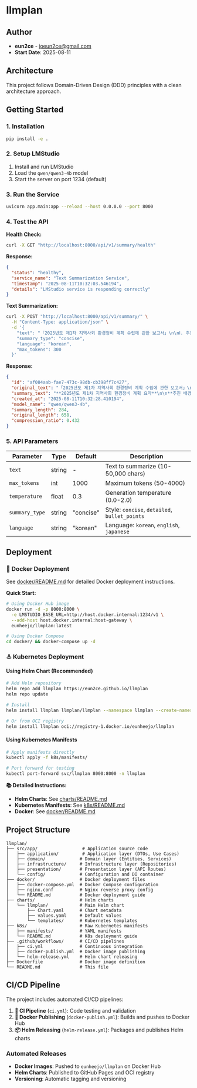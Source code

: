 # llmplan

## Author

- **eun2ce** - joeun2ce@gmail.com
- **Start Date**: 2025-08-11

## Architecture

This project follows Domain-Driven Design (DDD) principles with a clean architecture approach.

## Getting Started

### 1. Installation

```bash
pip install -e .
```

### 2. Setup LMStudio

1. Install and run LMStudio
2. Load the `qwen/qwen3-4b` model
3. Start the server on port 1234 (default)

### 3. Run the Service

```bash
uvicorn app.main:app --reload --host 0.0.0.0 --port 8000
```

### 4. Test the API

**Health Check:**

```bash
curl -X GET "http://localhost:8000/api/v1/summary/health"
```

**Response:**

```json
{
  "status": "healthy",
  "service_name": "Text Summarization Service",
  "timestamp": "2025-08-11T10:32:03.546194",
  "details": "LMStudio service is responding correctly"
}
```

**Text Summarization:**

```bash
curl -X POST "http://localhost:8000/api/v1/summary/" \
  -H "Content-Type: application/json" \
  -d '{
    "text": "「2025년도 제1차 지역사회 환경정비 계획 수립에 관한 보고서」\n\nⅠ. 추진 배경\n최근 3년간 우리 시의 생활환경 관련 민원이 지속적으로 증가하고 있으며, 특히 쓰레기 불법투기, 무단 방치 차량, 공공시설 훼손 등의 사례가 빈번히 보고되고 있습니다. 이에 따라 시민 생활환경 개선과 도시 미관 회복을 위해 2025년도 제1차 지역사회 환경정비 계획을 수립하게 되었습니다.\n\nⅡ. 주요 추진 과제\n생활쓰레기 관리 강화: 무단투기 단속 전담반 확대 편성(기존 5개조 → 8개조), 상습 투기지역에 CCTV 20대 추가 설치, 재활용품 분리배출 안내 캠페인 분기별 시행.\n방치 차량 및 불법 주정차 해소: 장기 방치 차량 데이터베이스 구축 및 월별 정비 계획 수립, 불법 주정차 단속 차량(이동형 카메라) 3대 추가 도입.\n\nⅢ. 기대 효과\n본 계획을 통해 생활환경 민원 건수를 전년 대비 30% 이상 감소시키고, 방치 차량 및 불법 주정차 건수를 40% 이상 줄일 수 있을 것으로 기대됩니다.",
    "summary_type": "concise",
    "language": "korean",
    "max_tokens": 300
  }'
```

**Response:**

```json
{
  "id": "af084aab-fae7-473c-98db-cb398ff7c427",
  "original_text": "「2025년도 제1차 지역사회 환경정비 계획 수립에 관한 보고서」\n\nⅠ. 추진 배경\n최근 3년간 우리 시의 생활환경 관련 민원이 지속적으로 증가하고 있으며...",
  "summary_text": "**2025년도 제1차 지역사회 환경정비 계획 요약**\n\n**추진 배경**: 최근 3년간 생활환경 민원(쓰레기 불법투기, 무단 방치 차량 등)이 증가하여 시민 생활환경 개선과 도시 미관 회복을 위한 환경정비 계획을 수립함.\n\n**주요 추진 과제**:\n- 생활쓰레기 관리 강화: 단속 전담반 확대(5개조→8개조), CCTV 20대 추가 설치, 분기별 재활용품 분리배출 캠페인\n- 방치 차량 해소: 장기 방치 차량 데이터베이스 구축, 이동형 카메라 3대 도입\n\n**기대 효과**: 생활환경 민원 30% 이상 감소, 방치 차량 및 불법 주정차 40% 이상 감소 예상",
  "created_at": "2025-08-11T10:32:28.410194",
  "model_name": "qwen/qwen3-4b",
  "summary_length": 284,
  "original_length": 658,
  "compression_ratio": 0.432
}
```

### 5. API Parameters

| Parameter      | Type   | Default   | Description                                   |
| -------------- | ------ | --------- | --------------------------------------------- |
| `text`         | string | -         | Text to summarize (10-50,000 chars)           |
| `max_tokens`   | int    | 1000      | Maximum tokens (50-4000)                      |
| `temperature`  | float  | 0.3       | Generation temperature (0.0-2.0)              |
| `summary_type` | string | "concise" | Style: `concise`, `detailed`, `bullet_points` |
| `language`     | string | "korean"  | Language: `korean`, `english`, `japanese`     |

## Deployment

### 🐳 Docker Deployment

See [docker/README.md](docker/README.md) for detailed Docker deployment instructions.

**Quick Start:**

```bash
# Using Docker Hub image
docker run -d -p 8000:8000 \
  -e LMSTUDIO_BASE_URL=http://host.docker.internal:1234/v1 \
  --add-host host.docker.internal:host-gateway \
  eunheejo/llmplan:latest

# Using Docker Compose
cd docker/ && docker-compose up -d
```

### ⚓ Kubernetes Deployment

#### Using Helm Chart (Recommended)

```bash
# Add Helm repository
helm repo add llmplan https://eun2ce.github.io/llmplan
helm repo update

# Install
helm install llmplan llmplan/llmplan --namespace llmplan --create-namespace

# Or from OCI registry
helm install llmplan oci://registry-1.docker.io/eunheejo/llmplan
```

#### Using Kubernetes Manifests

```bash
# Apply manifests directly
kubectl apply -f k8s/manifests/

# Port forward for testing
kubectl port-forward svc/llmplan 8000:8000 -n llmplan
```

**📚 Detailed Instructions:**

- **Helm Charts**: See [charts/README.md](charts/README.md)
- **Kubernetes Manifests**: See [k8s/README.md](k8s/README.md)
- **Docker**: See [docker/README.md](docker/README.md)

## Project Structure

```
llmplan/
├── src/app/                 # Application source code
│   ├── application/         # Application layer (DTOs, Use Cases)
│   ├── domain/             # Domain layer (Entities, Services)
│   ├── infrastructure/     # Infrastructure layer (Repositories)
│   ├── presentation/       # Presentation layer (API Routes)
│   └── config/             # Configuration and DI container
├── docker/                 # Docker deployment files
│   ├── docker-compose.yml  # Docker Compose configuration
│   ├── nginx.conf          # Nginx reverse proxy config
│   └── README.md           # Docker deployment guide
├── charts/                 # Helm charts
│   └── llmplan/            # Main Helm chart
│       ├── Chart.yaml      # Chart metadata
│       ├── values.yaml     # Default values
│       └── templates/      # Kubernetes templates
├── k8s/                    # Raw Kubernetes manifests
│   ├── manifests/          # YAML manifests
│   └── README.md           # K8s deployment guide
├── .github/workflows/      # CI/CD pipelines
│   ├── ci.yml              # Continuous integration
│   ├── docker-publish.yml  # Docker image publishing
│   └── helm-release.yml    # Helm chart releasing
├── Dockerfile              # Docker image definition
└── README.md               # This file
```

## CI/CD Pipeline

The project includes automated CI/CD pipelines:

1. **🔄 CI Pipeline** (`ci.yml`): Code testing and validation
2. **🐳 Docker Publishing** (`docker-publish.yml`): Builds and pushes to Docker Hub
3. **📦 Helm Releasing** (`helm-release.yml`): Packages and publishes Helm charts

### Automated Releases

- **Docker Images**: Pushed to `eunheejo/llmplan` on Docker Hub
- **Helm Charts**: Published to GitHub Pages and OCI registry
- **Versioning**: Automatic tagging and versioning
